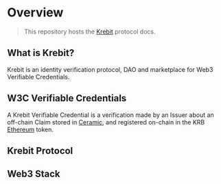 # Overview

> This repository hosts the [Krebit] protocol docs.

[krebit]: http://krebit.id

## What is Krebit?

Krebit is an identity verification protocol, DAO and marketplace for Web3 Verifiable Credentials.

## W3C Verifiable Credentials

A Krebit Verifiable Credential is a verification made by an Issuer about an off-chain Claim stored in [Ceramic](https://ceramic.network/), and registered on-chain in the KRB [Ethereum](https://ethereum.org/) token.

## Krebit Protocol

## Web3 Stack
